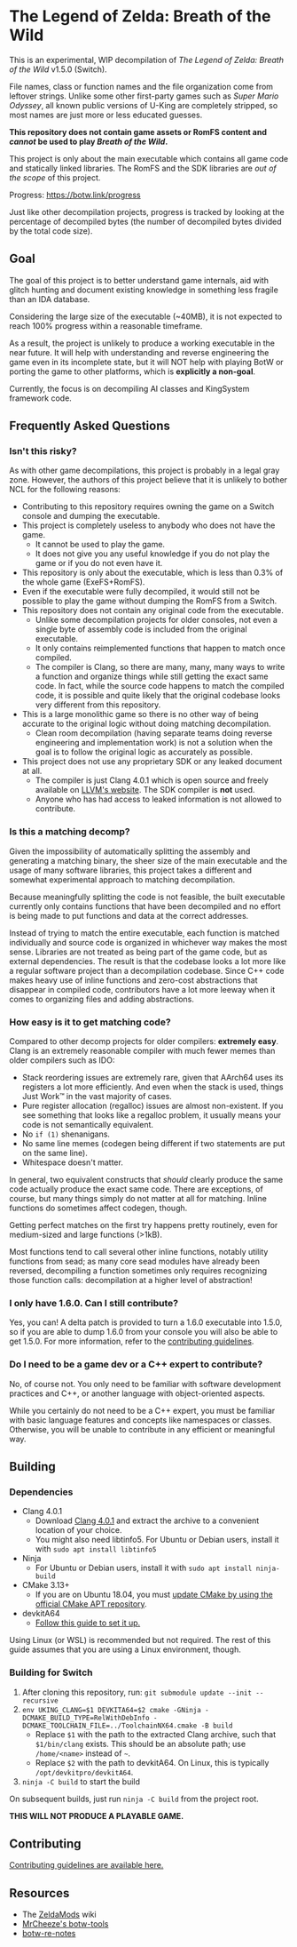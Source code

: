 # The Legend of Zelda: Breath of the Wild

This is an experimental, WIP decompilation of *The Legend of Zelda: Breath of the Wild* v1.5.0 (Switch).

File names, class or function names and the file organization come from leftover strings. Unlike some other first-party games such as *Super Mario Odyssey*, all known public versions of U-King are completely stripped, so most names are just more or less educated guesses.

**This repository does not contain game assets or RomFS content and *cannot* be used to play *Breath of the Wild*.**

This project is only about the main executable which contains all game code and statically linked libraries. The RomFS and the SDK libraries are *out of the scope* of this project.

Progress: https://botw.link/progress

Just like other decompilation projects, progress is tracked by looking at the percentage of decompiled bytes (the number of decompiled bytes divided by the total code size).

## Goal

The goal of this project is to better understand game internals, aid with glitch hunting and document existing knowledge in something less fragile than an IDA database.

Considering the large size of the executable (~40MB), it is not expected to reach 100% progress within a reasonable timeframe.

As a result, the project is unlikely to produce a working executable in the near future. It will help with understanding and reverse engineering the game even in its incomplete state, but it will NOT help with playing BotW or porting the game to other platforms, which is **explicitly a non-goal**.

Currently, the focus is on decompiling AI classes and KingSystem framework code.

## Frequently Asked Questions

### Isn't this risky?

As with other game decompilations, this project is probably in a legal gray zone. However, the authors of this project believe that it is unlikely to bother NCL for the following reasons:

* Contributing to this repository requires owning the game on a Switch console and dumping the executable.
* This project is completely useless to anybody who does not have the game.
    * It cannot be used to play the game.
    * It does not give you any useful knowledge if you do not play the game or if you do not even have it.
* This repository is only about the executable, which is less than 0.3% of the whole game (ExeFS+RomFS).
* Even if the executable were fully decompiled, it would still not be possible to play the game without dumping the RomFS from a Switch.
* This repository does not contain any original code from the executable.
    * Unlike some decompilation projects for older consoles, not even a single byte of assembly code is included from the original executable.
    * It only contains reimplemented functions that happen to match once compiled.
    * The compiler is Clang, so there are many, many, many ways to write a function and organize things while still getting the exact same code. In fact, while the source code happens to match the compiled code, it is possible and quite likely that the original codebase looks very different from this repository.
* This is a large monolithic game so there is no other way of being accurate to the original logic without doing matching decompilation.
    * Clean room decompilation (having separate teams doing reverse engineering and implementation work) is not a solution when the goal is to follow the original logic as accurately as possible.
* This project does not use any proprietary SDK or any leaked document at all.
    * The compiler is just Clang 4.0.1 which is open source and freely available on [LLVM's website](https://releases.llvm.org/). The SDK compiler is **not** used.
    * Anyone who has had access to leaked information is not allowed to contribute.

### Is this a matching decomp?

Given the impossibility of automatically splitting the assembly and generating a matching binary, the sheer size of the main executable and the usage of many software libraries, this project takes a different and somewhat experimental approach to matching decompilation.

Because meaningfully splitting the code is not feasible, the built executable currently only contains functions that have been decompiled and no effort is being made to put functions and data at the correct addresses.

Instead of trying to match the entire executable, each function is matched individually and source code is organized in whichever way makes the most sense. Libraries are not treated as being part of the game code, but as external dependencies. The result is that the codebase looks a lot more like a regular software project than a decompilation codebase. Since C++ code makes heavy use of inline functions and zero-cost abstractions that disappear in compiled code, contributors have a lot more leeway when it comes to organizing files and adding abstractions.

### How easy is it to get matching code?

Compared to other decomp projects for older compilers: **extremely easy**. Clang is an extremely reasonable compiler with much fewer memes than older compilers such as IDO:

* Stack reordering issues are extremely rare, given that AArch64 uses its registers a lot more efficiently. And even when the stack is used, things Just Work™ in the vast majority of cases.
* Pure register allocation (regalloc) issues are almost non-existent. If you see something that looks like a regalloc problem, it usually means your code is not semantically equivalent.
* No `if (1)` shenanigans.
* No same line memes (codegen being different if two statements are put on the same line).
* Whitespace doesn't matter.

In general, two equivalent constructs that *should* clearly produce the same code actually produce the exact same code. There are exceptions, of course, but many things simply do not matter at all for matching. Inline functions do sometimes affect codegen, though.

Getting perfect matches on the first try happens pretty routinely, even for medium-sized and large functions (>1kB).

Most functions tend to call several other inline functions, notably utility functions from sead; as many core sead modules have already been reversed, decompiling a function sometimes only requires recognizing those function calls: decompilation at a higher level of abstraction!

### I only have 1.6.0. Can I still contribute?

Yes, you can! A delta patch is provided to turn a 1.6.0 executable into 1.5.0, so if you are able to dump 1.6.0 from your console you will also be able to get 1.5.0. For more information, refer to the [contributing guidelines](Contributing.md).

### Do I need to be a game dev or a C++ expert to contribute?

No, of course not. You only need to be familiar with software development practices and C++, or another language with object-oriented aspects.

While you certainly do not need to be a C++ expert, you must be familiar with basic language features and concepts like namespaces or classes. Otherwise, you will be unable to contribute in any efficient or meaningful way.

## Building

### Dependencies

* Clang 4.0.1
    * Download [Clang 4.0.1](https://releases.llvm.org/download.html#4.0.1) and extract the archive to a convenient location of your choice.
    * You might also need libtinfo5. For Ubuntu or Debian users, install it with `sudo apt install libtinfo5`
* Ninja
    * For Ubuntu or Debian users, install it with `sudo apt install ninja-build`
* CMake 3.13+
    * If you are on Ubuntu 18.04, you must [update CMake by using the official CMake APT repository](https://apt.kitware.com/).
* devkitA64
    * [Follow this guide to set it up.](https://switchbrew.org/wiki/Setting_up_Development_Environment#Setup)

Using Linux (or WSL) is recommended but not required. The rest of this guide assumes that you are using a Linux environment, though.

### Building for Switch

1. After cloning this repository, run: `git submodule update --init --recursive`
2. `env UKING_CLANG=$1 DEVKITA64=$2 cmake -GNinja -DCMAKE_BUILD_TYPE=RelWithDebInfo -DCMAKE_TOOLCHAIN_FILE=../ToolchainNX64.cmake -B build`
    * Replace `$1` with the path to the extracted Clang archive, such that `$1/bin/clang` exists. This should be an absolute path; use `/home/<name>` instead of `~`.
    * Replace `$2` with the path to devkitA64. On Linux, this is typically `/opt/devkitpro/devkitA64`.
3. `ninja -C build` to start the build

On subsequent builds, just run `ninja -C build` from the project root.

**THIS WILL NOT PRODUCE A PLAYABLE GAME.**

## Contributing

[Contributing guidelines are available here.](Contributing.md)

## Resources

* The [ZeldaMods](https://zeldamods.org/wiki/Main_Page) wiki
* [MrCheeze's botw-tools](https://github.com/MrCheeze/botw-tools)
* [botw-re-notes](https://github.com/leoetlino/botw-re-notes)
